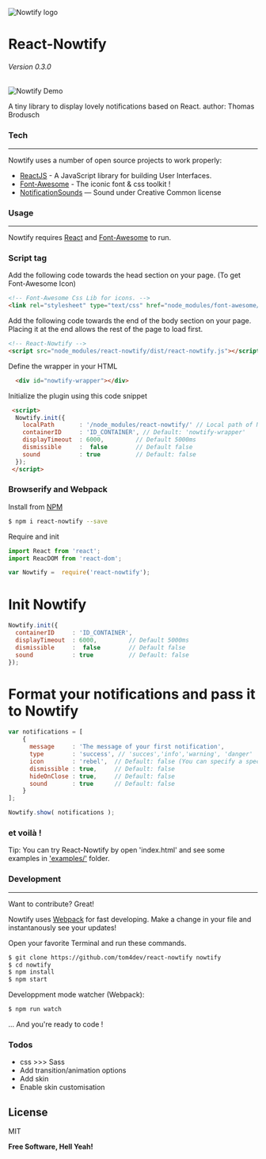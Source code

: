 
![Nowtify logo](https://github.com/tom4dev/react-nowtify/blob/develop/logo.png?raw=true)
# React-Nowtify
###### Version 0.3.0

![Nowtify Demo](https://github.com/tom4dev/react-nowtify/blob/develop/nowtify-demo.gif?raw=true)

A tiny library to display lovely notifications based on React.
author: Thomas Brodusch

### Tech
___

Nowtify uses a number of open source projects to work properly:

* [ReactJS](https://facebook.github.io/react/) - A JavaScript library for building User Interfaces.
* [Font-Awesome](http://fontawesome.io/) - The iconic font & css toolkit !
* [NotificationSounds](https://notificationsounds.com/) — Sound under Creative Common license

 
### Usage
___

Nowtify requires [React](https://facebook.github.io/react/) and [Font-Awesome](http://fontawesome.io/) to run.


### Script tag
Add the following code towards the head section on your page. (To get Font-Awesome Icon)

```html   
<!-- Font-Awesome Css Lib for icons. -->
<link rel="stylesheet" type="text/css" href="node_modules/font-awesome/css/font-awesome.min.css">
```

Add the following code towards the end of the body section on your page. Placing it at the end allows the rest of the page to load first.

```html
<!-- React-Nowtify -->
<script src="node_modules/react-nowtify/dist/react-nowtify.js"></script>
```

Define the wrapper in your HTML

```html 
  <div id="nowtify-wrapper"></div>
```

Initialize the plugin using this code snippet

```html 
 <script>
  Nowtify.init({
    localPath       : '/node_modules/react-nowtify/' // Local path of Nowtify folder, Default: '/node_modules/react-nowtify'
    containerID     : 'ID_CONTAINER', // Default: 'nowtify-wrapper'
    displayTimeout  : 6000,         // Default 5000ms
    dismissible     :  false        // Default false
    sound           : true          // Default: false
  });
 </script>
```

### Browserify and Webpack

Install from [NPM](https://www.npmjs.com/package/react-nowtify)
```sh
$ npm i react-nowtify --save
```

Require and init
```javascript
import React from 'react';
import ReacDOM from 'react-dom';

var Nowtify =  require('react-nowtify');
```

# Init Nowtify

```javascript
Nowtify.init({
  containerID     : 'ID_CONTAINER',
  displayTimeout  : 6000,         // Default 5000ms
  dismissible     :  false        // Default false
  sound           : true          // Default: false
});
```

# Format your notifications and pass it to Nowtify

```javascript
var notifications = [
    {
      message     : 'The message of your first notification',
      type        : 'success', // 'succes','info','warning', 'danger'
      icon        : 'rebel',  // Default: false (You can specify a specific font-awesome icon !)
      dismissible : true,     // Default: false
      hideOnClose : true,     // Default: false
      sound       : true      // Default: false
    }
];

Nowtify.show( notifications );
```

### et voilà ! 


Tip: You can try React-Nowtify by open 'index.html' and see some examples in ['examples/'](https://github.com/tom4dev/react-nowtify/tree/master/examples) folder.



### Development
___
Want to contribute? Great!

Nowtify uses [Webpack](https://webpack.github.io/docs/) for fast developing.
Make a change in your file and instantanously see your updates!

Open your favorite Terminal and run these commands.

```sh
$ git clone https://github.com/tom4dev/react-nowtify nowtify
$ cd nowtify
$ npm install
$ npm start
```

Developpment mode watcher (Webpack):
```sh
$ npm run watch
```

... And you're ready to code !

### Todos

 - css >>> Sass 
 - Add transition/animation options
 - Add skin
 - Enable skin customisation

License
----

MIT

**Free Software, Hell Yeah!**